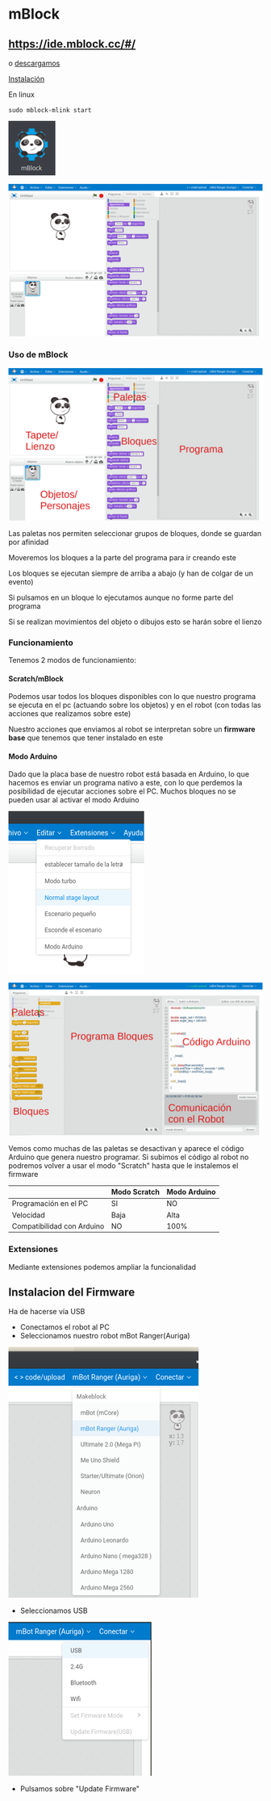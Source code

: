 # mBlock

## https://ide.mblock.cc/#/

o [descargamos](https://mblock.makeblock.com/en-us/download/)

[Instalación](https://www.mblock.cc/doc/en/old/mlink-quick-start-guide.html)

En linux
```
sudo mblock-mlink start

```
![icono mBlock](./images/icono_mBlock.png)

![mBlock](./images/mBlock.png)

### Uso de mBlock

![mBlock partes](./images/mBlock_partes.png)

Las paletas nos permiten seleccionar grupos de bloques, donde se guardan por afinidad

Moveremos los bloques a la parte del programa para ir creando este

Los bloques se ejecutan siempre de arriba a abajo (y han de colgar de un evento)

Si pulsamos en un bloque lo ejecutamos aunque no forme parte del programa

Si se realizan movimientos del objeto o dibujos esto se harán sobre el lienzo


### Funcionamiento

Tenemos 2 modos de funcionamiento:

#### Scratch/mBlock

Podemos usar todos los bloques disponibles con lo que nuestro programa se ejecuta en el pc (actuando sobre los objetos) y en el robot (con todas las acciones que realizamos sobre este)

Nuestro acciones que enviamos al robot se interpretan sobre un **firmware base** que tenemos que tener instalado en este


#### Modo Arduino

Dado que la placa base de nuestro robot está basada en Arduino, lo que hacemos es enviar un programa nativo a este, con lo que perdemos la posibilidad de ejecutar acciones sobre el PC. Muchos bloques no se pueden usar al activar el modo Arduino 

![Activar modo Arduino](./images/ActivarModoArduino.png)

![Modo Arduino](./images/mBlockModoArduino.png)

Vemos como muchas de las paletas se desactivan y aparece el código Arduino que genera nuestro programar. Si subimos el código al robot no podremos volver a usar el modo "Scratch" hasta que le instalemos el firmware

||Modo Scratch|Modo Arduino|
|---|---|---|
|Programación en el PC| SI|NO|
|Velocidad|Baja|Alta|
|Compatibilidad con Arduino|NO|100%|

### Extensiones

Mediante extensiones podemos ampliar la funcionalidad

## Instalacion del Firmware

Ha de hacerse vía USB

* Conectamos el robot al PC
* Seleccionamos nuestro robot mBot Ranger(Auriga)

![SeleccionarRobot](./images/SeleccionarRobot.png)

* Seleccionamos USB

![ConexionUSB](./images/ConexionUSB.png)

* Pulsamos sobre "Update Firmware"

